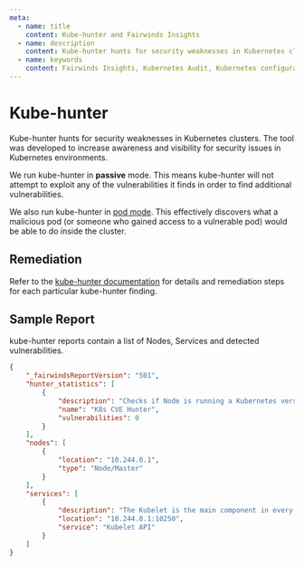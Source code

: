 ```yaml
---
meta:
  - name: title
    content: Kube-hunter and Fairwinds Insights
  - name: description
    content: Kube-hunter hunts for security weaknesses in Kubernetes clusters and is integrated in Fairwinds Insights.
  - name: keywords
    content: Fairwinds Insights, Kubernetes Audit, Kubernetes configuration validation, open source, Kube-hunter
---
```

# Kube-hunter
Kube-hunter hunts for security weaknesses in Kubernetes clusters.
The tool was developed to increase awareness and visibility for security issues in Kubernetes environments.

We run kube-hunter in **passive** mode. This means kube-hunter will not attempt to exploit
any of the vulnerabilities it finds in order to find additional vulnerabilities.

We also run kube-hunter in [pod mode](https://github.com/aquasecurity/kube-hunter#pod). This effectively
discovers what a malicious pod (or someone who gained access to a vulnerable pod) would be able to
do inside the cluster.

## Remediation
Refer to the [kube-hunter documentation](https://aquasecurity.github.io/kube-hunter/kbindex.html)
for details and remediation steps for each particular kube-hunter finding.

## Sample Report 
kube-hunter reports contain a list of Nodes, Services and detected vulnerabilities.

```json
{
    "_fairwindsReportVersion": "501",
    "hunter_statistics": [
        {
            "description": "Checks if Node is running a Kubernetes version vulnerable to known CVEs",
            "name": "K8s CVE Hunter",
            "vulnerabilities": 0
        }
    ],
    "nodes": [
        {
            "location": "10.244.0.1",
            "type": "Node/Master"
        }
    ],
    "services": [
        {
            "description": "The Kubelet is the main component in every Node, all pod operations goes through the kubelet",
            "location": "10.244.0.1:10250",
            "service": "Kubelet API"
        }
    ]
}
```